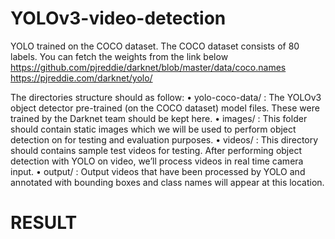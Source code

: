 # YOLOv3-video-detection

YOLO trained on the COCO dataset. The COCO dataset consists of 80 labels. You can fetch the weights from the link below 
https://github.com/pjreddie/darknet/blob/master/data/coco.names
https://pjreddie.com/darknet/yolo/

The directories structure should as follow:
•	yolo-coco-data/
 : The YOLOv3 object detector pre-trained (on the COCO dataset) model files. These were trained by the Darknet team should be kept here.
•	images/
 : This folder should contain static images which we will be used to perform object detection on for testing and evaluation purposes.
•	videos/
 : This directory should contains sample test videos for testing. After performing object detection with YOLO on video, we’ll process videos in real time camera input. 
•	output/
 : Output videos that have been processed by YOLO and annotated with bounding boxes and class names will appear at this location.

# RESULT
